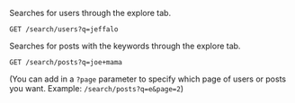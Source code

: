 Searches for users through the explore tab.

`GET /search/users?q=jeffalo`

Searches for posts with the keywords through the explore tab.

`GET /search/posts?q=joe+mama`

(You can add in a `?page` parameter to specify which page of users or posts you want. Example: `/search/posts?q=e&page=2`)
